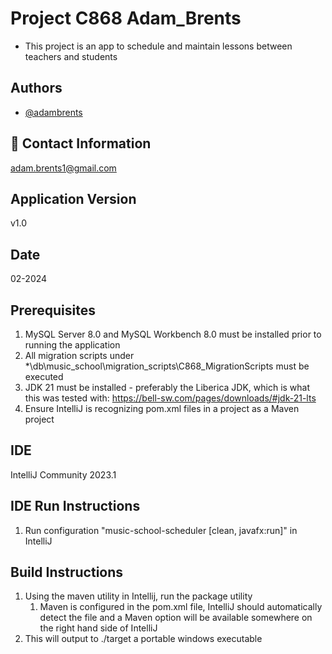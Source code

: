 # Project C868 Adam_Brents 
- This project is an app to schedule and maintain lessons between teachers and students
## Authors
- [@adambrents](https://www.github.com/adambrents)
## 🚀 Contact Information
[adam.brents1@gmail.com](mailto:adam.brents1@gmail.com)
## Application Version  
v1.0
## Date
02-2024
## Prerequisites
1. MySQL Server 8.0 and MySQL Workbench 8.0 must be installed prior to running the application
2. All migration scripts under *\db\music_school\migration_scripts\C868_MigrationScripts must be executed
3. JDK 21 must be installed - preferably the Liberica JDK, which is what this was tested with: https://bell-sw.com/pages/downloads/#jdk-21-lts
4. Ensure IntelliJ is recognizing pom.xml files in a project as a Maven project
## IDE
IntelliJ Community 2023.1
## IDE Run Instructions
1. Run configuration "music-school-scheduler [clean, javafx:run]" in IntelliJ

## Build Instructions
1. Using the maven utility in Intellij, run the package utility
   1. Maven is configured in the pom.xml file, IntelliJ should automatically detect the file and a Maven option will be available somewhere on the right hand side of IntelliJ
2. This will output to ./target a portable windows executable

